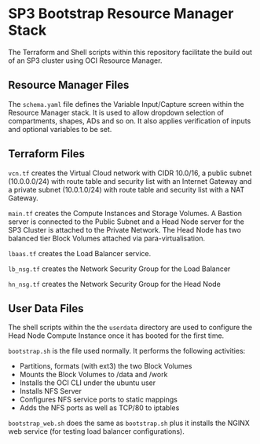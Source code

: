 # SP3 Bootstrap Resource Manager Stack
The Terraform and Shell scripts within this repository facilitate the build out of an SP3 cluster using OCI Resource Manager.

## Resource Manager Files
The `schema.yaml` file defines the Variable Input/Capture screen within the Resource Manager stack.  It is used to allow dropdown selection of compartments, shapes, ADs and so on.  It also applies verification of inputs and optional variables to be set. 
## Terraform Files

`vcn.tf` creates the Virtual Cloud network with CIDR 10.0/16, a public subnet (10.0.0.0/24) with route table and security list with an Internet Gateway and a private subnet (10.0.1.0/24) with route table and security list with a NAT Gateway.

`main.tf` creates the Compute Instances and Storage Volumes.  A Bastion server is connected to the Public Subnet and a Head Node server for the SP3 Cluster is attached to the Private Network.  The Head Node has two balanced tier Block Volumes attached via para-virtualisation.

`lbaas.tf` creates the Load Balancer service.

`lb_nsg.tf` creates the Network Security Group for the Load Balancer

`hn_nsg.tf` creates the Network Security Group for the Head Node

## User Data Files
The shell scripts within the the `userdata` directory are used to configure the Head Node Compute Instance once it has booted for the first time.

`bootstrap.sh` is the file used normally.  It performs the following activities:
- Partitions, formats (with ext3) the two Block Volumes
- Mounts the Block Volumes to /data and /work
- Installs the OCI CLI under the ubuntu user
- Installs NFS Server
- Configures NFS service ports to static mappings
- Adds the NFS ports as well as TCP/80 to iptables

`bootstrap_web.sh` does the same as `bootstrap.sh` plus it installs the NGINX web service (for testing load balancer configurations).
